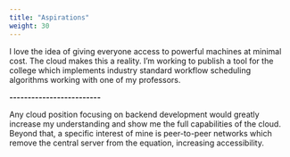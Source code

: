 ```yaml
---
title: "Aspirations"
weight: 30
---
```


I love the idea of giving everyone access to powerful machines at minimal cost. The cloud makes this a reality. I’m working to publish a tool for the college which implements industry standard workflow scheduling algorithms working with one of my professors. 

**-------------------------**

Any cloud position focusing on backend development would greatly increase my understanding and show me the full capabilities of the cloud. Beyond that, a specific interest of mine is peer-to-peer networks which remove the central server from the equation, increasing accessibility.